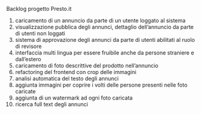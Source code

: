 Backlog progetto Presto.it

1. caricamento di un annuncio da parte di un utente loggato al sistema
2. visualizzazione pubblica degli annunci, dettaglio dell’annuncio da parte di utenti non loggati
3. sistema di approvazione degli annunci da parte di utenti abilitati al ruolo di revisore
4. interfaccia multi lingua per essere fruibile anche da persone straniere e dall’estero
5. caricamento di foto descrittive del prodotto nell’annuncio
6. refactoring del frontend con crop delle immagini
7. analisi automatica del testo degli annunci
8. aggiunta immagini per coprire i volti delle persone presenti nelle foto caricate
9. aggiunta di un watermark ad ogni foto caricata
10. ricerca full text degli annunci
